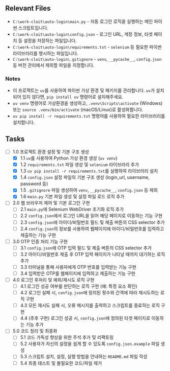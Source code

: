 ## Relevant Files

- `C:\work-cloit\auto-login\main.py` - 자동 로그인 로직을 실행하는 메인 파이썬 스크립트입니다.
- `C:\work-cloit\auto-login\config.json` - 로그인 URL, 계정 정보, 타겟 페이지 등 설정을 저장하는 파일입니다.
- `C:\work-cloit\auto-login\requirements.txt` - `selenium` 등 필요한 파이썬 라이브러리를 명시하는 파일입니다.
- `C:\work-cloit\auto-login\.gitignore` - `venv`, `__pycache__`, `config.json` 등 버전 관리에서 제외할 파일을 지정합니다.

### Notes

- 이 프로젝트는 `uv`를 사용하여 파이썬 가상 환경 및 패키지를 관리합니다. `uv`가 설치되어 있지 않다면, `pip install uv` 명령어로 설치해주세요.
- `uv venv` 명령어로 가상환경을 생성하고, `.venv\Scripts\activate` (Windows) 또는 `source .venv/bin/activate` (macOS/Linux)로 활성화합니다.
- `uv pip install -r requirements.txt` 명령어를 사용하여 필요한 라이브러리를 설치합니다.

## Tasks

- [ ] 1.0 프로젝트 환경 설정 및 기본 구조 생성
  - [x] 1.1 `uv`를 사용하여 Python 가상 환경 생성 (`uv venv`)
  - [x] 1.2 `requirements.txt` 파일 생성 및 `selenium` 라이브러리 추가
  - [x] 1.3 `uv pip install -r requirements.txt`를 실행하여 라이브러리 설치
  - [x] 1.4 `config.json` 설정 파일의 기본 구조 생성 (login_url, username, password 등)
  - [x] 1.5 `.gitignore` 파일 생성하여 `venv`, `__pycache__`, `config.json` 등 제외
  - [x] 1.6 `main.py` 기본 파일 생성 및 설정 파일 로드 로직 추가

- [ ] 2.0 웹 브라우저 제어 및 기본 로그인 구현
  - [ ] 2.1 `main.py`에 Selenium WebDriver 초기화 로직 추가
  - [ ] 2.2 `config.json`에서 로그인 URL을 읽어 해당 페이지로 이동하는 기능 구현
  - [ ] 2.3 `config.json`에 아이디/비밀번호 필드 및 제출 버튼의 CSS selector 추가
  - [ ] 2.4 `config.json`의 정보를 사용하여 웹페이지에 아이디/비밀번호를 입력하고 제출하는 기능 구현

- [ ] 3.0 OTP 인증 처리 기능 구현
  - [ ] 3.1 `config.json`에 OTP 입력 필드 및 제출 버튼의 CSS selector 추가
  - [ ] 3.2 아이디/비밀번호 제출 후 OTP 입력 페이지가 나타날 때까지 대기하는 로직 추가
  - [ ] 3.3 터미널을 통해 사용자에게 OTP 번호를 입력받는 기능 구현
  - [ ] 3.4 입력받은 OTP를 웹페이지에 입력하고 제출하는 기능 구현

- [ ] 4.0 로그인 후처리 및 예외/재시도 로직 구현
  - [ ] 4.1 로그인 성공 여부를 판단하는 로직 구현 (예: 특정 요소 확인)
  - [ ] 4.2 로그인 실패 시, `config.json`에 정의된 횟수와 간격에 따라 재시도하는 로직 구현
  - [ ] 4.3 모든 재시도 실패 시, 오류 메시지를 출력하고 스크립트를 종료하는 로직 구현
  - [ ] 4.4 (추후 구현) 로그인 성공 시, `config.json`에 정의된 타겟 페이지로 이동하는 기능 추가

- [ ] 5.0 코드 정리 및 최종화
  - [ ] 5.1 코드 가독성 향상을 위한 주석 추가 및 리팩토링
  - [ ] 5.2 사용자가 자신의 설정을 쉽게 할 수 있도록 `config.json.example` 파일 생성
  - [ ] 5.3 스크립트 설치, 설정, 실행 방법을 안내하는 `README.md` 파일 작성
  - [ ] 5.4 최종 테스트 및 불필요한 코드/파일 제거